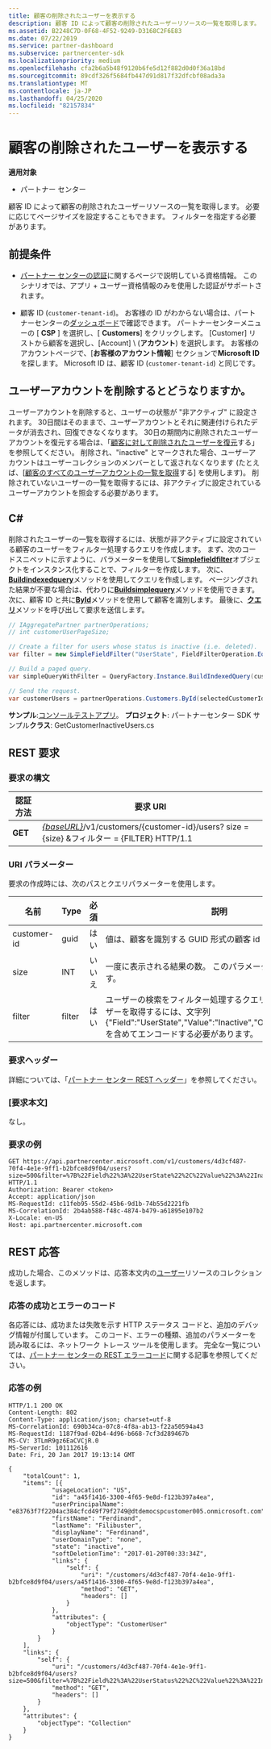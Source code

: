 ```yaml
---
title: 顧客の削除されたユーザーを表示する
description: 顧客 ID によって顧客の削除されたユーザーリソースの一覧を取得します。 必要に応じてページサイズを設定することもできます。 フィルターを指定する必要があります。
ms.assetid: B2248C7D-0F68-4F52-9249-D3168C2F6E83
ms.date: 07/22/2019
ms.service: partner-dashboard
ms.subservice: partnercenter-sdk
ms.localizationpriority: medium
ms.openlocfilehash: cfa2b6a5b48f9120b6fe5d12f882d0d0f36a18bd
ms.sourcegitcommit: 89cdf326f5684fb447d91d817f32dfcbf08ada3a
ms.translationtype: MT
ms.contentlocale: ja-JP
ms.lasthandoff: 04/25/2020
ms.locfileid: "82157834"
---
```

# <a name="view-deleted-users-for-a-customer"></a>顧客の削除されたユーザーを表示する

**適用対象**

- パートナー センター

顧客 ID によって顧客の削除されたユーザーリソースの一覧を取得します。 必要に応じてページサイズを設定することもできます。 フィルターを指定する必要があります。

## <a name="prerequisites"></a>前提条件

- [パートナー センターの認証](partner-center-authentication.md)に関するページで説明している資格情報。 このシナリオでは、アプリ + ユーザー資格情報のみを使用した認証がサポートされます。

- 顧客 ID (`customer-tenant-id`)。 お客様の ID がわからない場合は、パートナーセンターの[ダッシュボード](https://partner.microsoft.com/dashboard)で確認できます。 パートナーセンターメニューの [ **CSP** ] を選択し、[ **Customers**] をクリックします。 [Customer] リストから顧客を選択し、[Account] \ (**アカウント**\) を選択します。 お客様のアカウントページで、[**お客様のアカウント情報**] セクションで**Microsoft ID**を探します。 Microsoft ID は、顧客 ID (`customer-tenant-id`) と同じです。

## <a name="what-happens-when-you-delete-a-user-account"></a>ユーザーアカウントを削除するとどうなりますか。

ユーザーアカウントを削除すると、ユーザーの状態が "非アクティブ" に設定されます。 30日間はそのままで、ユーザーアカウントとそれに関連付けられたデータが消去され、回復できなくなります。 30日の期間内に削除されたユーザーアカウントを復元する場合は、「[顧客に対して削除されたユーザーを復元](restore-a-user-for-a-customer.md)する」を参照してください。 削除され、"inactive" とマークされた場合、ユーザーアカウントはユーザーコレクションのメンバーとして返されなくなります (たとえば、[[顧客のすべてのユーザーアカウントの一覧を取得](get-a-list-of-all-user-accounts-for-a-customer.md)する] を使用します)。 削除されていないユーザーの一覧を取得するには、非アクティブに設定されているユーザーアカウントを照会する必要があります。

## <a name="c"></a>C\#

削除されたユーザーの一覧を取得するには、状態が非アクティブに設定されている顧客のユーザーをフィルター処理するクエリを作成します。 まず、次のコードスニペットに示すように、パラメーターを使用して[**Simplefieldfilter**](https://docs.microsoft.com/dotnet/api/microsoft.store.partnercenter.models.query.simplefieldfilter)オブジェクトをインスタンス化することで、フィルターを作成します。 次に、 [**Buildindexedquery**](https://docs.microsoft.com/dotnet/api/microsoft.store.partnercenter.models.query.queryfactory.buildindexedquery)メソッドを使用してクエリを作成します。 ページングされた結果が不要な場合は、代わりに[**Buildsimplequery**](https://docs.microsoft.com/dotnet/api/microsoft.store.partnercenter.models.query.queryfactory.buildsimplequery)メソッドを使用できます。 次に、顧客 ID と共に[**ById**](https://docs.microsoft.com/dotnet/api/microsoft.store.partnercenter.customers.icustomercollection.byid)メソッドを使用して顧客を識別します。 最後に、[**クエリ**](https://docs.microsoft.com/dotnet/api/microsoft.store.partnercenter.customerusers.icustomerusercollection.query)メソッドを呼び出して要求を送信します。

``` csharp
// IAggregatePartner partnerOperations;
// int customerUserPageSize;

// Create a filter for users whose status is inactive (i.e. deleted).
var filter = new SimpleFieldFilter("UserState", FieldFilterOperation.Equals, "Inactive");

// Build a paged query.
var simpleQueryWithFilter = QueryFactory.Instance.BuildIndexedQuery(customerUserPageSize, 0, filter);

// Send the request.
var customerUsers = partnerOperations.Customers.ById(selectedCustomerId).Users.Query(simpleQueryWithFilter);
```

**サンプル**:[コンソールテストアプリ](console-test-app.md)。 **プロジェクト**: パートナーセンター SDK サンプル**クラス**: GetCustomerInactiveUsers.cs

## <a name="rest-request"></a>REST 要求

### <a name="request-syntax"></a>要求の構文

| 認証方法  | 要求 URI                                                                                                       |
|---------|-------------------------------------------------------------------------------------------------------------------|
| **GET** | [*{baseURL}*](partner-center-rest-urls.md)/v1/customers/{customer-id}/users? size = {size} &フィルター = {FILTER} HTTP/1.1 |

### <a name="uri-parameter"></a>URI パラメーター

要求の作成時には、次のパスとクエリパラメーターを使用します。

| 名前        | Type   | 必須 | 説明                                                                                                                                                                        |
|-------------|--------|----------|------------------------------------------------------------------------------------------------------------------------------------------------------------------------------------|
| customer-id | guid   | はい      | 値は、顧客を識別する GUID 形式の顧客 id です。                                                                                                            |
| size        | INT    | いいえ       | 一度に表示される結果の数。 このパラメーターは省略可能です。                                                                                                     |
| filter      | filter | はい      | ユーザーの検索をフィルター処理するクエリ。 削除されたユーザーを取得するには、文字列 {"Field":"UserState","Value":"Inactive","Operator":"equals"} を含めてエンコードする必要があります。 |

### <a name="request-headers"></a>要求ヘッダー

詳細については、「[パートナー センター REST ヘッダー](headers.md)」を参照してください。

### <a name="request-body"></a>[要求本文]

なし。

### <a name="request-example"></a>要求の例

```http
GET https://api.partnercenter.microsoft.com/v1/customers/4d3cf487-70f4-4e1e-9ff1-b2bfce8d9f04/users?size=500&filter=%7B%22Field%22%3A%22UserState%22%2C%22Value%22%3A%22Inactive%22%2C%22Operator%22%3A%22equals%22%7D HTTP/1.1
Authorization: Bearer <token>
Accept: application/json
MS-RequestId: c11feb95-55d2-45b6-9d1b-74b55d2221fb
MS-CorrelationId: 2b4ab588-f48c-4874-b479-a61895e107b2
X-Locale: en-US
Host: api.partnercenter.microsoft.com
```

## <a name="rest-response"></a>REST 応答

成功した場合、このメソッドは、応答本文内の[ユーザー](user-resources.md#customeruser)リソースのコレクションを返します。

### <a name="response-success-and-error-codes"></a>応答の成功とエラーのコード

各応答には、成功または失敗を示す HTTP ステータス コードと、追加のデバッグ情報が付属しています。 このコード、エラーの種類、追加のパラメーターを読み取るには、ネットワーク トレース ツールを使用します。 完全な一覧については、[パートナー センターの REST エラーコード](error-codes.md)に関する記事を参照してください。

### <a name="response-example"></a>応答の例

```http
HTTP/1.1 200 OK
Content-Length: 802
Content-Type: application/json; charset=utf-8
MS-CorrelationId: 690b34ca-07c8-4f8a-ab13-f22a50594a43
MS-RequestId: 1187f9ad-02b4-4d96-b668-7cf3d289467b
MS-CV: 3TLmR9gz6EaCVCjR.0
MS-ServerId: 101112616
Date: Fri, 20 Jan 2017 19:13:14 GMT

{
    "totalCount": 1,
    "items": [{
            "usageLocation": "US",
            "id": "a45f1416-3300-4f65-9e8d-f123b397a4ea",
            "userPrincipalName": "e83763f7f2204ac384cfcd49f79f2749@dtdemocspcustomer005.onmicrosoft.com",
            "firstName": "Ferdinand",
            "lastName": "Filibuster",
            "displayName": "Ferdinand",
            "userDomainType": "none",
            "state": "inactive",
            "softDeletionTime": "2017-01-20T00:33:34Z",
            "links": {
                "self": {
                    "uri": "/customers/4d3cf487-70f4-4e1e-9ff1-b2bfce8d9f04/users/a45f1416-3300-4f65-9e8d-f123b397a4ea",
                    "method": "GET",
                    "headers": []
                }
            },
            "attributes": {
                "objectType": "CustomerUser"
            }
        }
    ],
    "links": {
        "self": {
            "uri": "/customers/4d3cf487-70f4-4e1e-9ff1-b2bfce8d9f04/users?size=500&filter=%7B%22Field%22%3A%22UserStatus%22%2C%22Value%22%3A%22Inactive%22%2C%22Operator%22%3A%22equals%22%7D",
            "method": "GET",
            "headers": []
        }
    },
    "attributes": {
        "objectType": "Collection"
    }
}
```
